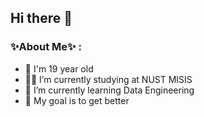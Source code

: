 ## Hi there 👋

### ✨About Me✨ :

- 🎂 I'm 19 year old
- 🧑‍🎓 I’m currently studying at NUST MISIS 
- 🌱 I’m currently learning Data Engineering
- 🎯 My goal is to get better
